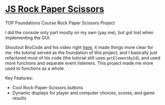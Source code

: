 # [JS Rock Paper Scissors](https://yxeque.github.io/rock-paper-scissors/)
TOP Foundations Course Rock Paper Scissors Project

I did the console only part mostly on my own (yay me), but got lost when implementing the GUI.

Shoutout BroCode and his video right [here](https://www.youtube.com/watch?v=3uKdQx-SZ5A&t=1s), it made things more clear for me. His tutorial served as the foundation of this project, and I basically just refactored most of his code (the tutorial still uses `getElementById`), and used more functions and separate event listeners. This project made me more used to functions as a whole.

Key Features:
- Cool Rock-Paper-Scissors buttons
- Dynamic displays for player and computer choices, scores, and game results
